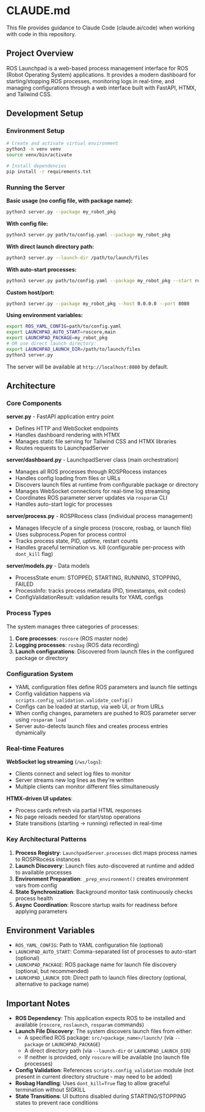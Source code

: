 # CLAUDE.md

This file provides guidance to Claude Code (claude.ai/code) when working with code in this repository.

## Project Overview

ROS Launchpad is a web-based process management interface for ROS (Robot Operating System) applications. It provides a modern dashboard for starting/stopping ROS processes, monitoring logs in real-time, and managing configurations through a web interface built with FastAPI, HTMX, and Tailwind CSS.

## Development Setup

### Environment Setup
```bash
# Create and activate virtual environment
python3 -m venv venv
source venv/bin/activate

# Install dependencies
pip install -r requirements.txt
```

### Running the Server

**Basic usage (no config file, with package name):**
```bash
python3 server.py --package my_robot_pkg
```

**With config file:**
```bash
python3 server.py path/to/config.yaml --package my_robot_pkg
```

**With direct launch directory path:**
```bash
python3 server.py --launch-dir /path/to/launch/files
```

**With auto-start processes:**
```bash
python3 server.py path/to/config.yaml --package my_robot_pkg --start roscore,main,rosbag
```

**Custom host/port:**
```bash
python3 server.py --package my_robot_pkg --host 0.0.0.0 --port 8080
```

**Using environment variables:**
```bash
export ROS_YAML_CONFIG=path/to/config.yaml
export LAUNCHPAD_AUTO_START=roscore,main
export LAUNCHPAD_PACKAGE=my_robot_pkg
# OR use direct launch directory:
export LAUNCHPAD_LAUNCH_DIR=/path/to/launch/files
python3 server.py
```

The server will be available at `http://localhost:8080` by default.

## Architecture

### Core Components

**server.py** - FastAPI application entry point
- Defines HTTP and WebSocket endpoints
- Handles dashboard rendering with HTMX
- Manages static file serving for Tailwind CSS and HTMX libraries
- Routes requests to LaunchpadServer

**server/dashboard.py** - LaunchpadServer class (main orchestration)
- Manages all ROS processes through ROSPRocess instances
- Handles config loading from files or URLs
- Discovers launch files at runtime from configurable package or directory
- Manages WebSocket connections for real-time log streaming
- Coordinates ROS parameter server updates via `rosparam` CLI
- Handles auto-start logic for processes

**server/process.py** - ROSPRocess class (individual process management)
- Manages lifecycle of a single process (roscore, rosbag, or launch file)
- Uses subprocess.Popen for process control
- Tracks process state, PID, uptime, restart counts
- Handles graceful termination vs. kill (configurable per-process with `dont_kill` flag)

**server/models.py** - Data models
- ProcessState enum: STOPPED, STARTING, RUNNING, STOPPING, FAILED
- ProcessInfo: tracks process metadata (PID, timestamps, exit codes)
- ConfigValidationResult: validation results for YAML configs

### Process Types

The system manages three categories of processes:

1. **Core processes**: `roscore` (ROS master node)
2. **Logging processes**: `rosbag` (ROS data recording)
3. **Launch configurations**: Discovered from launch files in the configured package or directory

### Configuration System

- YAML configuration files define ROS parameters and launch file settings
- Config validation happens via `scripts.config_validation.validate_config()`
- Configs can be loaded at startup, via web UI, or from URLs
- When config changes, parameters are pushed to ROS parameter server using `rosparam load`
- Server auto-detects launch files and creates process entries dynamically

### Real-time Features

**WebSocket log streaming** (`/ws/logs`):
- Clients connect and select log files to monitor
- Server streams new log lines as they're written
- Multiple clients can monitor different files simultaneously

**HTMX-driven UI updates**:
- Process cards refresh via partial HTML responses
- No page reloads needed for start/stop operations
- State transitions (starting → running) reflected in real-time

### Key Architectural Patterns

1. **Process Registry**: `LaunchpadServer.processes` dict maps process names to ROSPRocess instances
2. **Launch Discovery**: Launch files auto-discovered at runtime and added to available processes
3. **Environment Preparation**: `_prep_environment()` creates environment vars from config
4. **State Synchronization**: Background monitor task continuously checks process health
5. **Async Coordination**: Roscore startup waits for readiness before applying parameters

## Environment Variables

- `ROS_YAML_CONFIG`: Path to YAML configuration file (optional)
- `LAUNCHPAD_AUTO_START`: Comma-separated list of processes to auto-start (optional)
- `LAUNCHPAD_PACKAGE`: ROS package name for launch file discovery (optional, but recommended)
- `LAUNCHPAD_LAUNCH_DIR`: Direct path to launch files directory (optional, alternative to package name)

## Important Notes

- **ROS Dependency**: This application expects ROS to be installed and available (`roscore`, `roslaunch`, `rosparam` commands)
- **Launch File Discovery**: The system discovers launch files from either:
  - A specified ROS package: `src/<package_name>/launch/` (via `--package` or `LAUNCHPAD_PACKAGE`)
  - A direct directory path (via `--launch-dir` or `LAUNCHPAD_LAUNCH_DIR`)
  - If neither is provided, only `roscore` will be available (no launch file processes)
- **Config Validation**: References `scripts.config_validation` module (not present in current directory structure - may need to be added)
- **Rosbag Handling**: Uses `dont_kill=True` flag to allow graceful termination without SIGKILL
- **State Transitions**: UI buttons disabled during STARTING/STOPPING states to prevent race conditions
